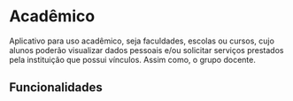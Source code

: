# Acadêmico

Aplicativo para uso acadêmico, seja faculdades, escolas ou cursos, cujo alunos poderão visualizar dados pessoais e/ou solicitar serviços prestados pela instituição que possui vínculos. Assim como, o grupo docente.

Funcionalidades
---------------

